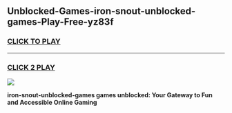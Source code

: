 
## Unblocked-Games-iron-snout-unblocked-games-Play-Free-yz83f
<h3>
<a href="https://premium76.site?title=iron-snout-unblocked-games&ref=19M">CLICK TO PLAY</a></h3>
<hr>

<h3>
<a href="https://premium76.site?title=iron-snout-unblocked-games&ref=19M">CLICK 2 PLAY</a>
  
</h3>

<a href="https://premium76.site?title=iron-snout-unblocked-games&ref=19M"><img src="https://clearcache.store/games.png"></a>


**iron-snout-unblocked-games games unblocked: Your Gateway to Fun and Accessible Online Gaming**
